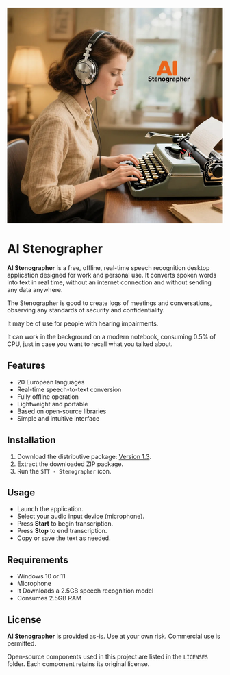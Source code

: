 ![AI Stenographer](./stenographer.jpg)

# AI Stenographer

**AI Stenographer** is a free, offline, real-time speech recognition desktop application designed for work and personal use. It converts spoken words into text in real time, without an internet connection and without sending any data anywhere.

The Stenographer is good to create logs of meetings and conversations, observing any standards of security and confidentiality.

It may be of use for people with hearing impairments.

It can work in the background on a modern notebook, consuming 0.5% of CPU, just in case you want to recall what you talked about.

## Features

- 20 European languages
- Real-time speech-to-text conversion
- Fully offline operation
- Lightweight and portable
- Based on open-source libraries
- Simple and intuitive interface

## Installation

1. Download the distributive package: [Version 1.3](https://github.com/grikdotnet/ai-stenographer/releases/download/1.3/AI-Stenographer-1.3.zip).
2. Extract the downloaded ZIP package.
3. Run the `STT - Stenographer` icon.

## Usage

- Launch the application.
- Select your audio input device (microphone).
- Press **Start** to begin transcription.
- Press **Stop** to end transcription.
- Copy or save the text as needed.

## Requirements

- Windows 10 or 11
- Microphone
- It Downloads a 2.5GB speech recognition model
- Consumes 2.5GB RAM

## License

**AI Stenographer** is provided as-is. Use at your own risk. Commercial use is permitted.  

Open-source components used in this project are listed in the `LICENSES` folder. Each component retains its original license.
